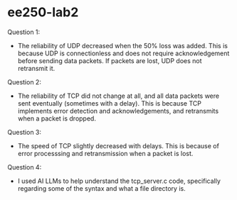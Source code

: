 # ee250-lab2
Question 1: 
- The reliability of UDP decreased when the 50% loss was added. This is because UDP is connectionless and does not require
  acknowledgement before sending data packets. If packets are lost, UDP does not retransmit it.
    
Question 2: 
- The reliability of TCP did not change at all, and all data packets were sent eventually (sometimes with a delay).
  This is because TCP implements error detection and acknowledgements, and retransmits when a packet is dropped.
  
Question 3: 
- The speed of TCP slightly decreased with delays. This is because of error processsing and
  retransmission when a packet is lost. 

Question 4: 
- I used AI LLMs to help understand the tcp_server.c code, specifically regarding some of the syntax and what
  a file directory is. 
